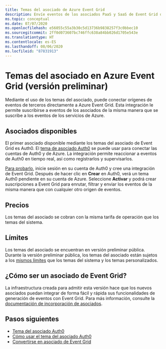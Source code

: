 ```yaml
---
title: Temas del asociado de Azure Event Grid
description: Envíe eventos de los asociados PaaS y SaaS de Event Grid de terceros directamente a los servicios de Azure con Azure Event Grid.
ms.topic: conceptual
ms.date: 07/07/2020
ms.openlocfilehash: e56055c55a3b30c5d13736b9838257f3c0bbec10
ms.sourcegitcommit: 2ff0d073607bc746ffc638a84bb026d1705e543e
ms.translationtype: HT
ms.contentlocale: es-ES
ms.lasthandoff: 08/06/2020
ms.locfileid: "87831913"
---
```

# <a name="partner-topics-in-azure-event-grid-preview"></a>Temas del asociado en Azure Event Grid (versión preliminar)
Mediante el uso de los temas del asociado, puede conectar orígenes de eventos de terceros directamente a Azure Event Grid. Esta integración le permite suscribirse a eventos de los asociados de la misma manera que se suscribe a los eventos de los servicios de Azure. 

## <a name="available-partners"></a>Asociados disponibles
El primer asociado disponible mediante los temas del asociado de Event Grid es Auth0. El [tema de asociado Auth0](auth0-overview.md) se puede usar para conectar las cuentas de Auth0 y de Azure. La integración permite reaccionar a eventos de Auth0 en tiempo real, así como registrarlos y supervisarlos.

[Para probarlo](auth0-how-to.md), inicie sesión en su cuenta de Auth0 y cree una integración de Event Grid. Después de hacer clic en **Crear** en Auth0, verá un tema Auth0 pendiente en su cuenta de Azure. Seleccione **Activar** y podrá crear suscripciones a Event Grid para enrutar, filtrar y enviar los eventos de la misma manera que con cualquier otro origen de eventos.

## <a name="pricing"></a>Precios
Los temas del asociado se cobran con la misma tarifa de operación que los temas del sistema.

## <a name="limits"></a>Límites
Los temas del asociado se encuentran en versión preliminar pública. Durante la versión preliminar pública, los temas del asociado están sujetos a los [mismos límites](../azure-resource-manager/management/azure-subscription-service-limits.md#event-grid-limits) que los temas del sistema y los temas personalizados.

## <a name="how-do-i-become-an-event-grid-partner"></a>¿Cómo ser un asociado de Event Grid?
La infraestructura creada para admitir esta versión hace que los nuevos asociados puedan integrar de forma fácil y rápida sus funcionalidades de generación de eventos con Event Grid. Para más información, consulte la [documentación de incorporación de asociados](partner-onboarding-overview.md).

## <a name="next-steps"></a>Pasos siguientes

- [Tema del asociado Auth0](auth0-overview.md)
- [Cómo usar el tema del asociado Auth0](auth0-how-to.md)
- [Convertirse en asociado de Event Grid](partner-onboarding-overview.md)